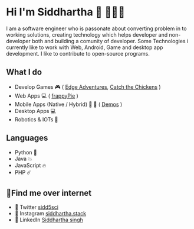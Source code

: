 # Hi I'm Siddhartha 👋 👨🏻‍💻

I am a software engineer who is passonate about converting problem in to working solutions, creating technology which helps developer and non-developer both and building a comunity of developer. Some Technologies i currently like to work with Web, Android, Game and desktop app development. I like to contribute to open-source programs.

## What I do
* Develop Games 🎮 ( [Edge Adventures](https://play.google.com/store/apps/details?id=comtempedge.httptakenkart.edgeadventues), [Catch the Chickens](https://play.google.com/store/apps/details?id=comtemp.httptakenkart.catchthechicken) )
* Web Apps 💻 ( [frappyPie](http://frappypie.com/home) )
* Mobile Apps (Native / Hybrid) 📱 📲 ( [Demos](https://play.google.com/store/apps/developer?id=psartworks+studios) )
* Desktop Apps 💻
* Robotics & IOTs 🤖

## Languages
* Python 🐍
* Java  💥  
* JavaScript 🔥
* PHP ☄️

## 🔭Find me over internet 
* 🚀 Twitter [sidd5sci](https://twitter.com/sidd5sci) 
* 🚀 Instagram [siddhartha.stack](https://instagram.com/siddhartha.stack)
* 🚀 LinkedIn [Siddhartha singh](https://www.linkedin.com/in/siddhartha-singh/)


<!--
**sidd5sci/sidd5sci** is a ✨ _special_ ✨ repository because its `README.md` (this file) appears on your GitHub profile.

Here are some ideas to get you started:

- 🔭 I’m currently working on ...
- 🌱 I’m currently learning ...
- 👯 I’m looking to collaborate on ...
- 🤔 I’m looking for help with ...
- 💬 Ask me about ...
- 📫 How to reach me: ...
- 😄 Pronouns: ...

- ⚡ Fun fact: ...
🌟 ✨ ⚡️ ☄️ 💥 🔥 🌪 🌈 ☀️ 🌤 ⛅️ 🌥 ☁️ 🌦 🌧 ⛈ 🌩 🌨 ❄️ ☃️ ⛄️ 🌬 💨 💧 💦 ☔️ ☂️ 🌊 🌫
 ⌚️ 📱 📲 💻 ⌨️ 🖥 🖨 🖱 🖲 🕹 🎮🗜 💽 💾 💿 📀 📼 📷 📸 📹 🎥 📽 🎞 📞 ☎️ 📟 📠 📺 📻 🎙 🎚 🎛 🧭 ⏱ ⏲ ⏰ 🕰 ⌛️ ⏳ 📡 🔋 🔌 💡 🔦 🕯 🪔 🧯 🛢 💸 💵 💴 💶 💷 💰 💳 💎 ⚖️ 🧰 🔧 🔨 ⚒ 🛠 ⛏ 🔩 ⚙️ 🧱 ⛓ 🧲 🔫 💣 🧨 🪓 🔪 🗡 ⚔️ 🛡 🚬 ⚰️ ⚱️ 🏺 🔮 📿 🧿 💈 ⚗️ 🔭 🔬 🕳 🩹 🩺 💊 💉 🩸 🧬 🦠 🧫 🧪 🌡 🧹 🧺 🧻 🚽 🚰 🚿 🛁 🛀 🧼 🪒 🧽 🧴 🛎 🔑 🗝 🚪 🪑 🛋 🛏 🛌 🧸 🖼 🛍 🛒 🎁 🎈 🎏 🎀 🎊 🎉 🎎 🏮 🎐 🧧 ✉️ 📩 📨 📧 💌 📥 📤 📦 🏷 📪 📫 📬 📭 📮 📯 📜 📃 📄 📑 🧾 📊 📈 📉 🗒 🗓 📆 📅 🗑 📇 🗃 🗳 🗄 📋 📁 📂 🗂 🗞 📰 📓 📔 📒 📕 📗 📘 📙 📚 📖 🔖 🧷 🔗 📎 🖇 📐 📏 🧮 📌 📍 ✂️ 🖊 🖋 ✒️ 🖌 🖍 📝 ✏️ 🔍 🔎 🔏 🔐 🔒 🔓
-->
